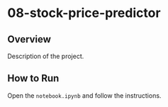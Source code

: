 # 08-stock-price-predictor
## Overview
Description of the project.
## How to Run
Open the `notebook.ipynb` and follow the instructions.
